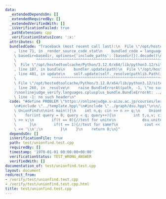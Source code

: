 ```yaml
---
data:
  _extendedDependsOn: []
  _extendedRequiredBy: []
  _extendedVerifiedWith: []
  _isVerificationFailed: true
  _pathExtension: cpp
  _verificationStatusIcon: ':x:'
  attributes: {}
  bundledCode: "Traceback (most recent call last):\n  File \"/opt/hostedtoolcache/Python/3.12.0/x64/lib/python3.12/site-packages/onlinejudge_verify/documentation/build.py\"\
    , line 71, in _render_source_code_stat\n    bundled_code = language.bundle(stat.path,\
    \ basedir=basedir, options={'include_paths': [basedir]}).decode()\n          \
    \         ^^^^^^^^^^^^^^^^^^^^^^^^^^^^^^^^^^^^^^^^^^^^^^^^^^^^^^^^^^^^^^^^^^^^^^^^^^^^^^^^^\n\
    \  File \"/opt/hostedtoolcache/Python/3.12.0/x64/lib/python3.12/site-packages/onlinejudge_verify/languages/cplusplus.py\"\
    , line 187, in bundle\n    bundler.update(path)\n  File \"/opt/hostedtoolcache/Python/3.12.0/x64/lib/python3.12/site-packages/onlinejudge_verify/languages/cplusplus_bundle.py\"\
    , line 401, in update\n    self.update(self._resolve(pathlib.Path(included), included_from=path))\n\
    \                ^^^^^^^^^^^^^^^^^^^^^^^^^^^^^^^^^^^^^^^^^^^^^^^^^^^^^^^^^\n \
    \ File \"/opt/hostedtoolcache/Python/3.12.0/x64/lib/python3.12/site-packages/onlinejudge_verify/languages/cplusplus_bundle.py\"\
    , line 260, in _resolve\n    raise BundleErrorAt(path, -1, \"no such header\"\
    )\nonlinejudge_verify.languages.cplusplus_bundle.BundleErrorAt: ../template.hpp:\
    \ line -1: no such header\n"
  code: "#define PROBLEM \"https://onlinejudge.u-aizu.ac.jp/courses/lesson/2/ITP1/4/ITP1_4_A\"\
    \n#include \"../template.hpp\"\n#include \"../graph/dsu.hpp\"\n\n//verify for\
    \ UnionFind\n\nint main(){\n    int n,q; cin >> n >> q;\n    UnionFind dsu(n);\n\
    \    for(int query = 0; query < q; query++){\n        int t,u,v; cin >> t >> u\
    \ >> v;\n        if(t == 0){//test for unite\n            dsu.unite(u,v);\n  \
    \      }\n        if(t == 1){//test for same?\n            cout << dsu.same(u,v)\
    \ << '\\n';\n        }\n    }\n    return 0;\n}"
  dependsOn: []
  isVerificationFile: true
  path: test/unionfind.test.cpp
  requiredBy: []
  timestamp: '1970-01-01 00:00:00+00:00'
  verificationStatus: TEST_WRONG_ANSWER
  verifiedWith: []
documentation_of: test/unionfind.test.cpp
layout: document
redirect_from:
- /verify/test/unionfind.test.cpp
- /verify/test/unionfind.test.cpp.html
title: test/unionfind.test.cpp
---
```

